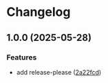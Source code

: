 # Changelog

## 1.0.0 (2025-05-28)


### Features

* add release-please ([2a22fcd](https://github.com/Allyson1602/diario_de_treino/commit/2a22fcdb8a8491f50de358740fa73440a93ab51e))
